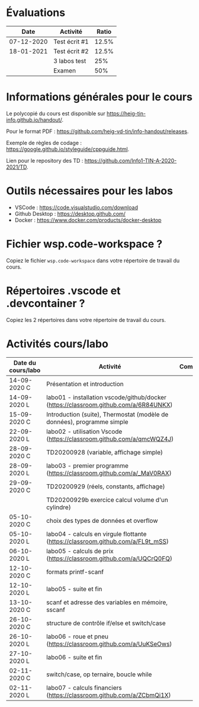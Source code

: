 # Évaluations

| Date | Activité | Ratio |
|---|---|---|
| 07-12-2020 | Test écrit #1 | 12.5% |
| 18-01-2021 | Test écrit #2 | 12.5% |
|   | 3 labos test | 25% |
|   | Examen | 50% |

# Informations générales pour le cours

Le polycopié du cours est disponible sur https://heig-tin-info.github.io/handout/.

Pour le format PDF :  https://github.com/heig-vd-tin/info-handout/releases.

Exemple de règles de codage : https://google.github.io/styleguide/cppguide.html.

Lien pour le repository des TD : https://github.com/Info1-TIN-A-2020-2021/TD.

# Outils nécessaires pour les labos

- VSCode : https://code.visualstudio.com/download
- Github Desktop : https://desktop.github.com/
- Docker : https://www.docker.com/products/docker-desktop

# Fichier wsp.code-workspace ?

Copiez le fichier `wsp.code-workspace` dans votre répertoire de travail du cours.

# Répertoires .vscode et .devcontainer ?

Copiez les 2 répertoires dans votre répertoire de travail du cours.

# Activités cours/labo
| Date du cours/labo | Activité | Commentaire |
|---|---|---|
|14-09-2020 C | Présentation et introduction |  |
|14-09-2020 L | labo01 - installation vscode/github/docker (https://classroom.github.com/a/6R84UNKX) |  |
|15-09-2020 C | Introduction (suite), Thermostat (modèle de données), programme simple |  |
|22-09-2020 L | labo02 - utilisation Vscode (https://classroom.github.com/a/qmcWQZ4J) |  |
|28-09-2020 C | TD20200928 (variable, affichage simple) |  |
|28-09-2020 L | labo03 - premier programme (https://classroom.github.com/a/_MaV0RAX) |  |
|29-09-2020 C | TD20200929 (réels, constants, affichage) |  |
| | TD20200929b exercice calcul volume d'un cylindre) |  |
|05-10-2020 C | choix des types de données et overflow | |
|05-10-2020 L | labo04 - calculs en virgule flottante (https://classroom.github.com/a/FL9t_mSS) |  |
|06-10-2020 L | labo05 - calculs de prix (https://classroom.github.com/a/UQCrQ0FQ) |  |
|12-10-2020 C | formats printf-scanf | |
|12-10-2020 L | labo05 - suite et fin | |
|13-10-2020 C | scanf et adresse des variables en mémoire, sscanf| |
|26-10-2020 C | structure de contrôle if/else  et switch/case | |
|26-10-2020 L | labo06 - roue et pneu (https://classroom.github.com/a/UuKSeOws)| |
|27-10-2020 L | labo06 - suite et fin | |
|02-11-2020 C | switch/case, op ternaire, boucle while | |
|02-11-2020 L | labo07 - calculs financiers (https://classroom.github.com/a/ZCbmQi1X) | |

